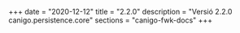 +++
date        = "2020-12-12"
title       = "2.2.0"
description = "Versió 2.2.0 canigo.persistence.core"
sections    = "canigo-fwk-docs"
+++